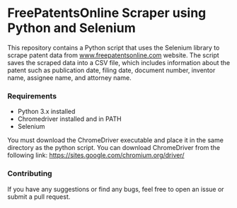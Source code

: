 # FreePatentsOnline Scraper using Python and Selenium

This repository contains a Python script that uses the Selenium library to scrape patent data from www.freepatentsonline.com website. The script saves the scraped data into a CSV file, which includes information about the patent such as publication date, filing date, document number, inventor name, assignee name, and attorney name.

### Requirements

- Python 3.x installed
- Chromedriver installed and in PATH
- Selenium

You must download the ChromeDriver executable and place it in the same directory as the python script. You can download ChromeDriver from the following link: https://sites.google.com/chromium.org/driver/

### Contributing

If you have any suggestions or find any bugs, feel free to open an issue or submit a pull request.
